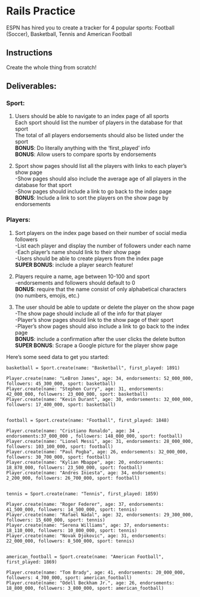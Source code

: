 # Rails Practice

ESPN has hired you to create a tracker for 4 popular sports: Football (Soccer), Basketball, Tennis and American Football

## Instructions
Create the whole thing from scratch!


## Deliverables:

### Sport:
1. Users should be able to navigate to an index page of all sports\
   Each sport should list the number of players in the database for that sport\
   The total of all players endorsements should also be listed under the sport\
   **BONUS**: Do literally anything with the ‘first_played’ info\
   **BONUS**: Allow users to compare sports by endorsements

2. Sport show pages should list all the players with links to each player’s show page\
   -Show pages should also include the average age of all players in the database for that sport\
   -Show pages should include a link to go back to the index page\
   **BONUS**: Include a link to sort the players on the show page by endorsements

### Players:
1. Sort players on the index page based on their number of social media followers\
   -List each player and display the number of followers under each name\
   -Each player’s name should link to their show page\
   -Users should be able to create players from the index page\
   **SUPER BONUS**: include a player search feature!

2. Players require a name, age between 10-100 and sport\
   -endorsements and followers should default to 0\
   **BONUS**: require that the name consist of only alphabetical characters (no numbers, emojis, etc.)

3. The user should be able to update or delete the player on the show page\
   -The show page should include all of the info for that player\
   -Player’s show pages should link to the show page of their sport\
   -Player’s show pages should also include a link to go back to the index page\
   **BONUS**: include a confirmation after the user clicks the delete button\
   **SUPER BONUS**: Scrape a Google picture for the player show page


Here’s some seed data to get you started:
```
basketball = Sport.create(name: "Basketball", first_played: 1891)

Player.create(name: "LeBron James", age: 34, endorsements: 52_000_000, followers: 45_300_000, sport: basketball)
Player.create(name: "Stephen Curry", age: 31, endorsements: 42_000_000, followers: 23_000_000, sport: basketball)
Player.create(name: "Kevin Durant", age: 30, endorsements: 32_000_000, followers: 17_400_000, sport: basketball)


football = Sport.create(name: "Football", first_played: 1848)

Player.create(name: "Cristiano Ronaldo", age: 34 , endorsements:37_000_000 , followers: 148_000_000, sport: football)
Player.create(name: "Lionel Messi", age: 31, endorsements: 28_000_000, followers: 103_100_000, sport: football)
Player.create(name: "Paul Pogba", age: 26, endorsements: 32_000_000, followers: 30_700_000, sport: football)
Player.create(name: "Kylian Mbappe", age: 20, endorsements: 18_870_000, followers: 23_500_000, sport: football)
Player.create(name: "Andres Iniesta", age: 34, endorsements: 2_200_000, followers: 26_700_000, sport: football)


tennis = Sport.create(name: "Tennis", first_played: 1859)

Player.create(name: "Roger Federer", age: 37, endorsements: 41_500_000, followers: 14_500_000, sport: tennis)
Player.create(name: "Rafael Nadal", age: 32, endorsements: 29_300_000, followers: 15_600_000, sport: tennis)
Player.create(name: "Serena Williams", age: 37, endorsements: 18_110_000, followers: 10_800_000, sport: tennis)
Player.create(name: "Novak Djokovic", age: 31, endorsements: 22_000_000, followers: 8_500_000, sport: tennis)


american_football = Sport.create(name: "American Football", first_played: 1869)

Player.create(name: "Tom Brady", age: 41, endorsements: 20_000_000, followers: 4_700_000, sport: american_football)
Player.create(name: "Odell Beckham Jr.", age: 26, endorsements: 18_800_000, followers: 3_800_000, sport: american_football)
```
